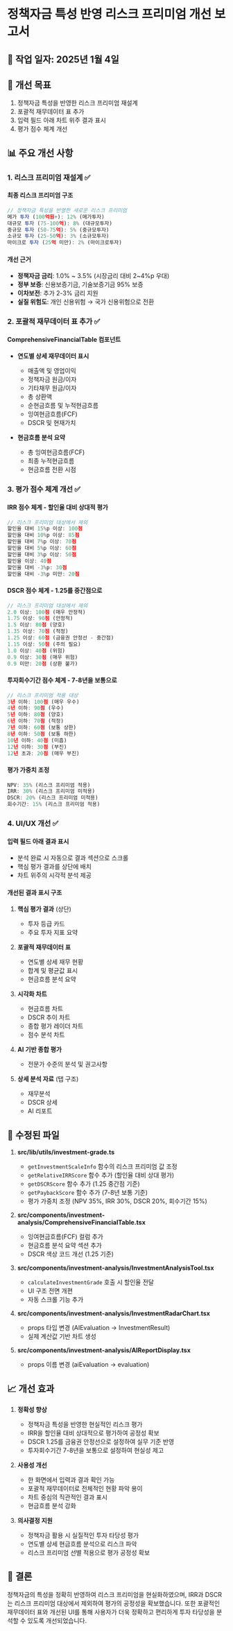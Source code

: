# 정책자금 특성 반영 리스크 프리미엄 개선 보고서

## 📅 작업 일자: 2025년 1월 4일

## 🎯 개선 목표
1. 정책자금 특성을 반영한 리스크 프리미엄 재설계
2. 포괄적 재무데이터 표 추가
3. 입력 필드 아래 차트 위주 결과 표시
4. 평가 점수 체계 개선

## 📊 주요 개선 사항

### 1. 리스크 프리미엄 재설계 ✅

#### 최종 리스크 프리미엄 구조
```typescript
// 정책자금 특성을 반영한 새로운 리스크 프리미엄
메가 투자 (100억원+): 12% (메가투자)
대규모 투자 (75-100억): 8% (대규모투자)
중규모 투자 (50-75억): 5% (중규모투자)
소규모 투자 (25-50억): 3% (소규모투자)
마이크로 투자 (25억 미만): 2% (마이크로투자)
```

#### 개선 근거
- **정책자금 금리**: 1.0% ~ 3.5% (시장금리 대비 2~4%p 우대)
- **정부 보증**: 신용보증기금, 기술보증기금 95% 보증
- **이차보전**: 추가 2-3% 금리 지원
- **실질 위험도**: 개인 신용위험 → 국가 신용위험으로 전환

### 2. 포괄적 재무데이터 표 추가 ✅

#### ComprehensiveFinancialTable 컴포넌트
- **연도별 상세 재무데이터 표시**
  - 매출액 및 영업이익
  - 정책자금 원금/이자
  - 기타채무 원금/이자
  - 총 상환액
  - 순현금흐름 및 누적현금흐름
  - 잉여현금흐름(FCF)
  - DSCR 및 현재가치

- **현금흐름 분석 요약**
  - 총 잉여현금흐름(FCF)
  - 최종 누적현금흐름
  - 현금흐름 전환 시점

### 3. 평가 점수 체계 개선 ✅

#### IRR 점수 체계 - 할인율 대비 상대적 평가
```typescript
// 리스크 프리미엄 대상에서 제외
할인율 대비 15%p 이상: 100점
할인율 대비 10%p 이상: 85점
할인율 대비 7%p 이상: 70점
할인율 대비 5%p 이상: 60점
할인율 대비 3%p 이상: 50점
할인율 이상: 40점
할인율 대비 -3%p: 30점
할인율 대비 -3%p 미만: 20점
```

#### DSCR 점수 체계 - 1.25를 중간점으로
```typescript
// 리스크 프리미엄 대상에서 제외
2.0 이상: 100점 (매우 안정적)
1.75 이상: 90점 (안정적)
1.5 이상: 80점 (양호)
1.35 이상: 70점 (적정)
1.25 이상: 60점 (금융권 안정선 - 중간점)
1.15 이상: 50점 (주의 필요)
1.0 이상: 40점 (위험)
0.9 이상: 30점 (매우 위험)
0.9 미만: 20점 (상환 불가)
```

#### 투자회수기간 점수 체계 - 7-8년을 보통으로
```typescript
// 리스크 프리미엄 적용 대상
3년 이하: 100점 (매우 우수)
4년 이하: 90점 (우수)
5년 이하: 80점 (양호)
6년 이하: 70점 (적정)
7년 이하: 60점 (보통 상한)
8년 이하: 50점 (보통 하한)
10년 이하: 40점 (미흡)
12년 이하: 30점 (부진)
12년 초과: 20점 (매우 부진)
```

#### 평가 가중치 조정
```typescript
NPV: 35% (리스크 프리미엄 적용)
IRR: 30% (리스크 프리미엄 미적용)
DSCR: 20% (리스크 프리미엄 미적용)
회수기간: 15% (리스크 프리미엄 적용)
```

### 4. UI/UX 개선 ✅

#### 입력 필드 아래 결과 표시
- 분석 완료 시 자동으로 결과 섹션으로 스크롤
- 핵심 평가 결과를 상단에 배치
- 차트 위주의 시각적 분석 제공

#### 개선된 결과 표시 구조
1. **핵심 평가 결과** (상단)
   - 투자 등급 카드
   - 주요 투자 지표 요약

2. **포괄적 재무데이터 표**
   - 연도별 상세 재무 현황
   - 합계 및 평균값 표시
   - 현금흐름 분석 요약

3. **시각화 차트**
   - 현금흐름 차트
   - DSCR 추이 차트
   - 종합 평가 레이더 차트
   - 점수 분석 차트

4. **AI 기반 종합 평가**
   - 전문가 수준의 분석 및 권고사항

5. **상세 분석 자료** (탭 구조)
   - 재무분석
   - DSCR 상세
   - AI 리포트

## 🔧 수정된 파일

1. **src/lib/utils/investment-grade.ts**
   - `getInvestmentScaleInfo` 함수의 리스크 프리미엄 값 조정
   - `getRelativeIRRScore` 함수 추가 (할인율 대비 상대 평가)
   - `getDSCRScore` 함수 추가 (1.25 중간점 기준)
   - `getPaybackScore` 함수 추가 (7-8년 보통 기준)
   - 평가 가중치 조정 (NPV 35%, IRR 30%, DSCR 20%, 회수기간 15%)

2. **src/components/investment-analysis/ComprehensiveFinancialTable.tsx**
   - 잉여현금흐름(FCF) 컬럼 추가
   - 현금흐름 분석 요약 섹션 추가
   - DSCR 색상 코드 개선 (1.25 기준)

3. **src/components/investment-analysis/InvestmentAnalysisTool.tsx**
   - `calculateInvestmentGrade` 호출 시 할인율 전달
   - UI 구조 전면 개편
   - 자동 스크롤 기능 추가

4. **src/components/investment-analysis/InvestmentRadarChart.tsx**
   - props 타입 변경 (AIEvaluation → InvestmentResult)
   - 실제 계산값 기반 차트 생성

5. **src/components/investment-analysis/AIReportDisplay.tsx**
   - props 이름 변경 (aiEvaluation → evaluation)

## 📈 개선 효과

1. **정확성 향상**
   - 정책자금 특성을 반영한 현실적인 리스크 평가
   - IRR을 할인율 대비 상대적으로 평가하여 공정성 확보
   - DSCR 1.25를 금융권 안정선으로 설정하여 실무 기준 반영
   - 투자회수기간 7-8년을 보통으로 설정하여 현실성 제고

2. **사용성 개선**
   - 한 화면에서 입력과 결과 확인 가능
   - 포괄적 재무데이터로 전체적인 현황 파악 용이
   - 차트 중심의 직관적인 결과 표시
   - 현금흐름 분석 강화

3. **의사결정 지원**
   - 정책자금 활용 시 실질적인 투자 타당성 평가
   - 연도별 상세 현금흐름 분석으로 리스크 파악
   - 리스크 프리미엄 선별 적용으로 평가 공정성 확보

## 🎯 결론

정책자금의 특성을 정확히 반영하여 리스크 프리미엄을 현실화하였으며, IRR과 DSCR는 리스크 프리미엄 대상에서 제외하여 평가의 공정성을 확보했습니다. 또한 포괄적인 재무데이터 표와 개선된 UI를 통해 사용자가 더욱 정확하고 편리하게 투자 타당성을 분석할 수 있도록 개선되었습니다. 
